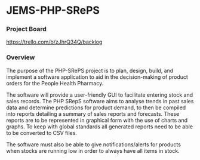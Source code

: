 # JEMS-PHP-SRePS

### Project Board

https://trello.com/b/zJhrQ34Q/backlog

### Overview

The purpose of the PHP-SRePS project is to plan, design, build, and implement a software application to aid in the decision-making of product orders for the People Health Pharmacy.

The software will provide a user-friendly GUI to facilitate entering stock and sales records. The PHP SRepS software aims to analyse trends in past sales data and determine predictions for product demand, to then be compiled into reports detailing a summary of sales reports and forecasts. These reports are to be represented in graphical form with the use of charts and graphs. To keep with global standards all generated reports need to be able to be converted to CSV files.

The software must also be able to give notifications/alerts for products when stocks are running low in order to always have all items in stock.
